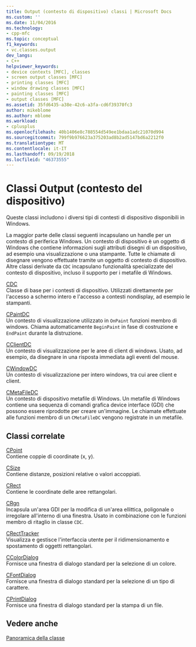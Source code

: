 ```yaml
---
title: Output (contesto di dispositivo) classi | Microsoft Docs
ms.custom: ''
ms.date: 11/04/2016
ms.technology:
- cpp-mfc
ms.topic: conceptual
f1_keywords:
- vc.classes.output
dev_langs:
- C++
helpviewer_keywords:
- device contexts [MFC], classes
- screen output classes [MFC]
- printing classes [MFC]
- window drawing classes [MFC]
- painting classes [MFC]
- output classes [MFC]
ms.assetid: 35fd6435-a38e-42c6-a3fa-cd6f39370fc3
author: mikeblome
ms.author: mblome
ms.workload:
- cplusplus
ms.openlocfilehash: 40b1406e8c788554d549ee1bdaa1adc21070d994
ms.sourcegitcommit: 799f9b976623a375203ad8b2ad5147bd6a2212f0
ms.translationtype: MT
ms.contentlocale: it-IT
ms.lasthandoff: 09/19/2018
ms.locfileid: "46373555"
---
```

# <a name="output-device-context-classes"></a>Classi Output (contesto del dispositivo)

Queste classi includono i diversi tipi di contesti di dispositivo disponibili in Windows.

La maggior parte delle classi seguenti incapsulano un handle per un contesto di periferica Windows. Un contesto di dispositivo è un oggetto di Windows che contiene informazioni sugli attributi disegni di un dispositivo, ad esempio una visualizzazione o una stampante. Tutte le chiamate di disegnare vengono effettuate tramite un oggetto di contesto di dispositivo. Altre classi derivate da `CDC` incapsulano funzionalità specializzate del contesto di dispositivo, incluso il supporto per i metafile di Windows.

[CDC](../mfc/reference/cdc-class.md)<br/>
Classe di base per i contesti di dispositivo. Utilizzati direttamente per l'accesso a schermo intero e l'accesso a contesti nondisplay, ad esempio le stampanti.

[CPaintDC](../mfc/reference/cpaintdc-class.md)<br/>
Un contesto di visualizzazione utilizzato in `OnPaint` funzioni membro di windows. Chiama automaticamente `BeginPaint` in fase di costruzione e `EndPaint` durante la distruzione.

[CClientDC](../mfc/reference/cclientdc-class.md)<br/>
Un contesto di visualizzazione per le aree di client di windows. Usato, ad esempio, da disegnare in una risposta immediata agli eventi del mouse.

[CWindowDC](../mfc/reference/cwindowdc-class.md)<br/>
Un contesto di visualizzazione per intero windows, tra cui aree client e client.

[CMetaFileDC](../mfc/reference/cmetafiledc-class.md)<br/>
Un contesto di dispositivo metafile di Windows. Un metafile di Windows contiene una sequenza di comandi grafica device interface (GDI) che possono essere riprodotte per creare un'immagine. Le chiamate effettuate alle funzioni membro di un `CMetaFileDC` vengono registrate in un metafile.

## <a name="related-classes"></a>Classi correlate

[CPoint](../atl-mfc-shared/reference/cpoint-class.md)<br/>
Contiene coppie di coordinate (x, y).

[CSize](../atl-mfc-shared/reference/csize-class.md)<br/>
Contiene distanze, posizioni relative o valori accoppiati.

[CRect](../atl-mfc-shared/reference/crect-class.md)<br/>
Contiene le coordinate delle aree rettangolari.

[CRgn](../mfc/reference/crgn-class.md)<br/>
Incapsula un'area GDI per la modifica di un'area ellittica, poligonale o irregolare all'interno di una finestra. Usato in combinazione con le funzioni membro di ritaglio in classe `CDC`.

[CRectTracker](../mfc/reference/crecttracker-class.md)<br/>
Visualizza e gestisce l'interfaccia utente per il ridimensionamento e spostamento di oggetti rettangolari.

[CColorDialog](../mfc/reference/ccolordialog-class.md)<br/>
Fornisce una finestra di dialogo standard per la selezione di un colore.

[CFontDialog](../mfc/reference/cfontdialog-class.md)<br/>
Fornisce una finestra di dialogo standard per la selezione di un tipo di carattere.

[CPrintDialog](../mfc/reference/cprintdialog-class.md)<br/>
Fornisce una finestra di dialogo standard per la stampa di un file.

## <a name="see-also"></a>Vedere anche

[Panoramica della classe](../mfc/class-library-overview.md)

